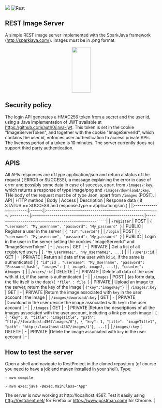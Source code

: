 [![](https://img.shields.io/maven-central/v/com.sparkjava/spark-core.svg)](http://mvnrepository.com/artifact/com.sparkjava/spark-core)
![Rest](https://github.com/arancicarini/Middleware-2019-2020/workflows/Rest/badge.svg)
## REST Image Server
A simple REST image server implemented with the SparkJava framework (http://sparkjava.com/). Images must be in .png format.

<p align="center">
  <img src="https://upload.wikimedia.org/wikipedia/commons/7/7a/Spark_Java_Logo.png" width="35%" height="150">
</p>


## Security policy
The login API generates a HMAC256 token from a secret and the user id, using a Java implementation of JWT available at https://github.com/auth0/java-jwt. This token is set in the cookie "ImageServerToken", and together with the cookie "ImageServerId", which contains the user id, enforces user authentication to access private APIs. The liveness period of a token is 10 minutes. The server currently does not support third party authentication.


## APIS
All APIs responses are of type application/json and return a status of the request ( ERROR or SUCCESS), a message explaining the error in case of error and possibly some data in case of success, apart from `/images/:key`, which returns a response of type image/png and `/images/download/:key`. THe body of the request must be of type Json, apart from `/images` (POST).
| API                   | HTTP method | Body                                                         | Access  | Description  | Response data ( if STATUS == SUCCESS and response.type = application/json )                                                                                                         |
|:-----------------------:|:------:|:----------------------------------------------------------:|:---------:|:---------------------------------------------------------:|---------------------------------------------------------|
| `/register`           | POST | `{ "username": "My_username", "password": "My_password" }` | PUBLIC | Register a user in the server | `{ "Id":"userId"}` |
| `/login`           | POST | `{ "username": "My_username", "password": "My_password" }` | PUBLIC  | Login in the user in the server setting the cookies "ImageServerId" and "ImageServerToken" | - 
| `/users`              | GET  | -                                                        | PRIVATE | Get a list of all registered users |  `[ "My_Username1", "My_Username2", ...]`  |                                                                                      |
| `/users/:id`      | GET  | -                                                        | PRIVATE | Return all data of the user with id `id`, if the same is authenticated |  `{ "id":id , "username": "My_Username", "password": "Password_hash", "images": { [ image1, image2, ...]}, "counter": #images }` |
| `/users/:id`      | DELETE | -                                                        | PRIVATE | Delete all data of the user with id `id`, if the same is authenticated | - |
| `/images` | POST | (as form data, the file itself is the data)`{ "file" : file }`                                                        | PRIVATE | Upload an image to the server, return the key of the image   | `{"key":"imageKey"}` |
| `/images/:key` | GET | -                                                        | PRIVATE |Return the image associated with `key` in the user account   | the image |
| `/images/download/:key` | GET | -                                                        | PRIVATE |Download in the user device the  image associated with `key` in the user account   | - |
| `/images` | GET | -                                                        | PRIVATE |Return the descriptions of all the images associated with the user account, including a link per each image   | `[ { "key": 0, "title": "imageTitle", "path": "http://localhost:4567/images/0"}, { "key": 1, "title": "imageTitle1", "path": "http://localhost:4567/images/1"}, ...]` |
| `/images/:key` | DELETE | -                                                        | PRIVATE |Delete the image associated with `key` in the user account   | - |

## How to test the server
Open a shell and navigate to RestProject in the cloned repository (of course you need to have a jdk and maven installed in your shell). Type:

    - mvn compile
    
    - mvn exec:java -Dexec.mainClass="App"
    
The server is now working at http://localhost:4567.
Test it easily using http://restclient.net/ for Firefox or https://www.postman.com/ for Chrome.
                                                                                                                                                                              |



